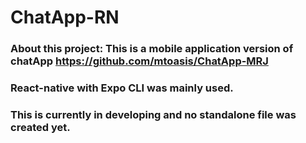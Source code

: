 ﻿# ChatApp-RN

### About this project: This is a mobile application version of chatApp https://github.com/mtoasis/ChatApp-MRJ

### React-native with Expo CLI was mainly used. 

### This is currently in developing and no standalone file was created yet.
